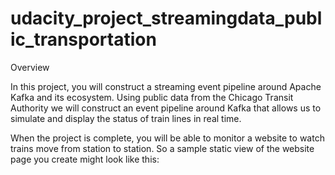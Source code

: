 # udacity_project_streamingdata_public_transportation

Overview

In this project, you will construct a streaming event pipeline around Apache Kafka and its ecosystem. Using public data from the Chicago Transit Authority we will construct an event pipeline around Kafka that allows us to simulate and display the status of train lines in real time.

When the project is complete, you will be able to monitor a website to watch trains move from station to station. So a sample static view of the website page you create might look like this:


